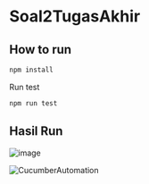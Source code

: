 # Soal2TugasAkhir

## How to run
```bash
npm install
```

Run test
```bash
npm run test
```

## Hasil Run

![image](https://user-images.githubusercontent.com/85092513/221384031-7b4fc68b-44e3-428e-bca7-7b76c7e09259.png)


![CucumberAutomation](https://user-images.githubusercontent.com/85092513/221384007-cee0f0d6-5385-42a8-9077-8c53cb1d4378.gif)
